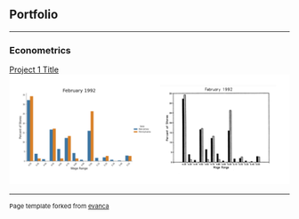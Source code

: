 ## Portfolio

---

### Econometrics

[Project 1 Title](https://github.com/davidhudson88/Difference-in-Differences/blob/main/DiffnDiff.ipynb)
<img src="https://github.com/davidhudson88/Difference-in-Differences/blob/main/figure1partareplication.PNG"/>




---
<p style="font-size:11px">Page template forked from <a href="https://github.com/evanca/quick-portfolio">evanca</a></p>
<!-- Remove above link if you don't want to attibute -->
